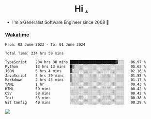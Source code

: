 <h1 align="center">Hi <a href="https://www.hackerrank.com/erasmosaraujo">.</a></h1>
 
- I'm a Generalist Software Engineer  since 2008 🚀
<!--  
<p align="left">
  <a href="https://github.com/erasmosoares/github-readme-stats">
    <img
      align="center"
      src="https://github-readme-stats.vercel.app/api/top-langs/?username=erasmosoares&theme=radical&layout=compact"
    />
  </a>
  <a href="https://github.com/erasmosoares/github-readme-stats">
    [![Harlok's WakaTime stats](https://github-readme-stats.vercel.app/api/wakatime?username=ffflabs)](https://github.com/anuraghazra/github-readme-stats)
  </a>
</p>

<!--
 ### Repo 
 
<p align="left">
 <a href="https://github.com/erasmosoares/github-readme-stats">
    <img
      align="center"
      height="165"
      src="https://github-readme-stats.vercel.app/api/pin?username=erasmosoares&repo=sample-node&title_color=fff&icon_color=f9f9f9&text_color=9f9f9f&bg_color=151515"
    />
  </a>
  <a href="https://github.com/erasmosoares/github-readme-stats">
    <img
      align="center"
      height="165"
      src="https://github-readme-stats.vercel.app/api/pin?username=erasmosoares&repo=sample-node&title_color=fff&icon_color=f9f9f9&text_color=9f9f9f&bg_color=151515"
    />
  </a>
</p>
-->

 ### Wakatime 

<!--START_SECTION:waka-->

```txt
From: 02 June 2023 - To: 01 June 2024

Total Time: 234 hrs 59 mins

TypeScript    204 hrs 38 mins █████████████████████▓░░░   86.97 %
Python        13 hrs 13 mins  █▒░░░░░░░░░░░░░░░░░░░░░░░   05.62 %
JSON          5 hrs 4 mins    ▓░░░░░░░░░░░░░░░░░░░░░░░░   02.16 %
JavaScript    3 hrs 39 mins   ▒░░░░░░░░░░░░░░░░░░░░░░░░   01.55 %
Markdown      2 hrs 45 mins   ▒░░░░░░░░░░░░░░░░░░░░░░░░   01.17 %
YAML          1 hr            ░░░░░░░░░░░░░░░░░░░░░░░░░   00.43 %
HTML          59 mins         ░░░░░░░░░░░░░░░░░░░░░░░░░   00.42 %
CSV           58 mins         ░░░░░░░░░░░░░░░░░░░░░░░░░   00.42 %
Text          53 mins         ░░░░░░░░░░░░░░░░░░░░░░░░░   00.38 %
Git Config    40 mins         ░░░░░░░░░░░░░░░░░░░░░░░░░   00.29 %
```

<!--END_SECTION:waka-->

![](https://komarev.com/ghpvc/?username=erasmosoares&color=brightgreen)
